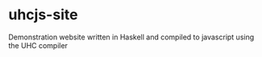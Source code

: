 uhcjs-site
==========

Demonstration website written in Haskell and compiled to javascript using the UHC compiler